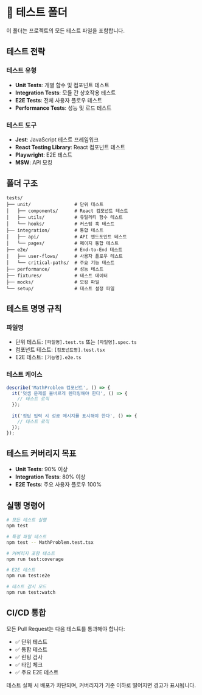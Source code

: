 # 🧪 테스트 폴더

이 폴더는 프로젝트의 모든 테스트 파일을 포함합니다.

## 테스트 전략

### 테스트 유형
- **Unit Tests**: 개별 함수 및 컴포넌트 테스트
- **Integration Tests**: 모듈 간 상호작용 테스트
- **E2E Tests**: 전체 사용자 플로우 테스트
- **Performance Tests**: 성능 및 로드 테스트

### 테스트 도구
- **Jest**: JavaScript 테스트 프레임워크
- **React Testing Library**: React 컴포넌트 테스트
- **Playwright**: E2E 테스트
- **MSW**: API 모킹

## 폴더 구조

```
tests/
├── unit/                # 단위 테스트
│   ├── components/      # React 컴포넌트 테스트
│   ├── utils/           # 유틸리티 함수 테스트
│   └── hooks/           # 커스텀 훅 테스트
├── integration/         # 통합 테스트
│   ├── api/             # API 엔드포인트 테스트
│   └── pages/           # 페이지 통합 테스트
├── e2e/                 # End-to-End 테스트
│   ├── user-flows/      # 사용자 플로우 테스트
│   └── critical-paths/  # 주요 기능 테스트
├── performance/         # 성능 테스트
├── fixtures/            # 테스트 데이터
├── mocks/               # 모킹 파일
└── setup/               # 테스트 설정 파일
```

## 테스트 명명 규칙

### 파일명
- 단위 테스트: `[파일명].test.ts` 또는 `[파일명].spec.ts`
- 컴포넌트 테스트: `[컴포넌트명].test.tsx`
- E2E 테스트: `[기능명].e2e.ts`

### 테스트 케이스
```typescript
describe('MathProblem 컴포넌트', () => {
  it('덧셈 문제를 올바르게 렌더링해야 한다', () => {
    // 테스트 로직
  });
  
  it('정답 입력 시 성공 메시지를 표시해야 한다', () => {
    // 테스트 로직
  });
});
```

## 테스트 커버리지 목표

- **Unit Tests**: 90% 이상
- **Integration Tests**: 80% 이상
- **E2E Tests**: 주요 사용자 플로우 100%

## 실행 명령어

```bash
# 모든 테스트 실행
npm test

# 특정 파일 테스트
npm test -- MathProblem.test.tsx

# 커버리지 포함 테스트
npm run test:coverage

# E2E 테스트
npm run test:e2e

# 테스트 감시 모드
npm run test:watch
```

## CI/CD 통합

모든 Pull Request는 다음 테스트를 통과해야 합니다:
- ✅ 단위 테스트
- ✅ 통합 테스트
- ✅ 린팅 검사
- ✅ 타입 체크
- ✅ 주요 E2E 테스트

테스트 실패 시 배포가 차단되며, 커버리지가 기준 이하로 떨어지면 경고가 표시됩니다.
